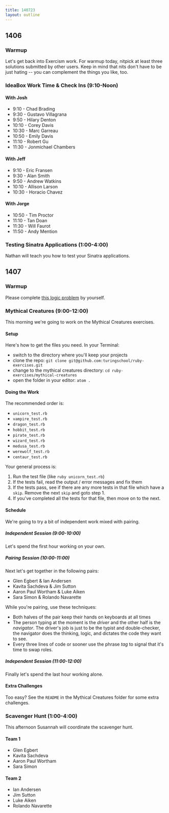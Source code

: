 ```yaml
---
title: 140723
layout: outline
---
```


## 1406

### Warmup

Let's get back into Exercism work. For warmup today, nitpick at least three
solutions submitted by other users. Keep in mind that nits don't have to be
just hating -- you can complement the things you like, too.

### IdeaBox Work Time & Check Ins (9:10-Noon)

#### With Josh

* 9:10 - Chad Brading
* 9:30 - Gustavo Villagrana
* 9:50 - Hilary Denton
* 10:10 - Corey Davis
* 10:30 - Marc Garreau
* 10:50 - Emily Davis
* 11:10 - Robert Gu
* 11:30 - Jonmichael Chambers

#### With Jeff

* 9:10 - Eric Fransen
* 9:30 - Alan Smith
* 9:50 - Andrew Watkins
* 10:10 - Allison Larson
* 10:30 - Horacio Chavez

#### With Jorge

* 10:50 - Tim Proctor
* 11:10 - Tan Doan
* 11:30 - Will Faurot
* 11:50 - Andy Mention

### Testing Sinatra Applications (1:00-4:00)

Nathan will teach you how to test your Sinatra applications.

## 1407

### Warmup

Please complete [this logic problem](http://cl.ly/3v1m2T411O2q) by yourself.

### Mythical Creatures (9:00-12:00)

This morning we're going to work on the Mythical Creatures exercises.

#### Setup

Here's how to get the files you need. In your Terminal:

* switch to the directory where you'll keep your projects
* clone the repo: `git clone git@github.com:turingschool/ruby-exercises.git`
* change to the mythical creatures directory: `cd ruby-exercises/mythical-creatures`
* open the folder in your editor: `atom .`

#### Doing the Work

The recommended order is:

* `unicorn_test.rb`
* `vampire_test.rb`
* `dragon_test.rb`
* `hobbit_test.rb`
* `pirate_test.rb`
* `wizard_test.rb`
* `medusa_test.rb`
* `werewolf_test.rb`
* `centaur_test.rb`

Your general process is:

1. Run the test file (like `ruby unicorn_test.rb`)
2. If the tests fail, read the output / error messages and fix them
3. If the tests pass, see if there are any more tests in that file which have a `skip`. Remove the next `skip` and goto step 1.
4. If you've completed all the tests for that file, then move on to the next.

#### Schedule

We're going to try a bit of independent work mixed with pairing.

##### Independent Session (9:00-10:00)

Let's spend the first hour working on your own.

##### Pairing Session (10:00-11:00)

Next let's get together in the following pairs:

* Glen Egbert & Ian Andersen
* Kavita Sachdeva & Jim Sutton
* Aaron Paul Wortham & Luke Aiken
* Sara Simon & Rolando Navarette

While you're pairing, use these techniques:

* Both halves of the pair keep their hands on keyboards at all times
* The person typing at the moment is the *driver* and the other half is the *navigator*.
The driver's job is just to be the typist and double-checker, the navigator does the
thinking, logic, and dictates the code they want to see.
* Every three lines of code or sooner use the phrase *tag* to signal that it's
time to swap roles.

##### Independent Session (11:00-12:00)

Finally let's spend the last hour working alone.

#### Extra Challenges

Too easy? See the `README` in the Mythical Creatures folder for some extra
challenges.

### Scavenger Hunt (1:00-4:00)

This afternoon Susannah will coordinate the scavenger hunt.

#### Team 1

* Glen Egbert
* Kavita Sachdeva
* Aaron Paul Wortham
* Sara Simon

#### Team 2

* Ian Andersen
* Jim Sutton
* Luke Aiken
* Rolando Navarette
